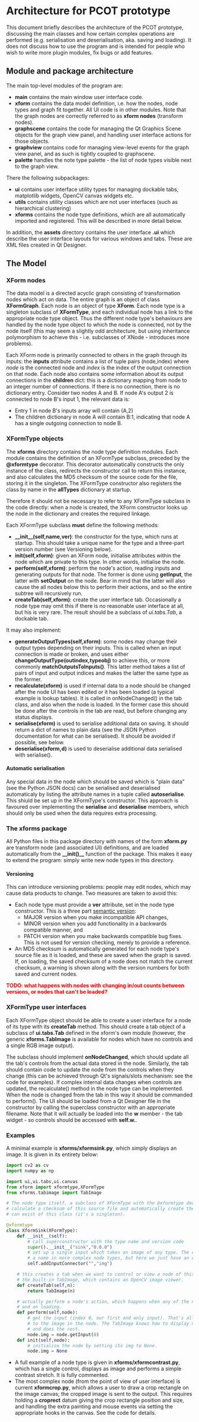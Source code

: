 # Architecture for PCOT prototype

This document briefly describes the architecture of the PCOT prototype,
discussing the main classes and how certain complex operations are performed
(e.g. serialisation and deserialisation, aka. saving and loading). It 
does not discuss how to use the program and is intended for people who
wish to write more plugin modules, fix bugs or add features.

## Module and package architecture

The main top-level modules of the program are:

* **main** contains the main window user interface code.
* **xform** contains the data model definition, i.e. how the nodes, node types
and graph fit together. All UI code is in other modules. Note that the
graph nodes are correctly referred to as **xform nodes** (transform nodes).
* **graphscene** contains the code for managing the Qt Graphics Scene
objects for the graph view panel, and handling user interface actions for
those objects.
* **graphview** contains code for managing view-level events for the graph
view panel, and as such is tightly coupled to graphscene.
* **palette** handles the note type palette - the list of node types visible
next to the graph view.

There the following subpackages:

* **ui** contains user interface utility types for managing dockable tabs,
matplotlib widgets, OpenCV canvas widgets etc.
* **utils** contains utility classes which are not user interfaces
(such as hierarchical clustering)
* **xforms** contains the node type definitions, which are all automatically
imported and registered. This will be described in more detail below.

In addition, the **assets** directory contains the user interface **.ui**
which describe the user interface layouts for various windows and tabs.
These are XML files created in Qt Designer.

## The Model

### XForm nodes

The data model is a directed acyclic graph consisting of transformation
nodes which act on data. The entire graph is an object of class 
**XFormGraph**. Each node is an object of type **XForm**.
Each node type is a singleton subclass of **XFormType**, and each 
individual node has a link to the appropriate node type object.
Thus the different node type's behaviours are handled by the node type
object to which the node is connected, not by the node itself (this may
seem a slightly odd architecture, but using inheritance polymorphism to
achieve this - i.e. subclasses of XNode - introduces more problems).

Each XForm node is primarily connected to others in the graph through its
inputs: the **inputs** attribute contains a list of tuple pairs (node,index)
where *node* is the connected node and *index* is the index of the output
connection on that node. Each node also contains some information about
its output connections in the **children** dict: this is a dictionary mapping
from node to an integer number of connections. If there is no connection,
there is no dictionary entry. Consider two nodes A and B.
If node A's output 2 is connected to node B's input 1, the relevant
data is:
* Entry 1 in node B's inputs array will contain (A,2)
* The children dictionary in node A will contain B:1, indicating that node
A has a single outgoing connection to node B.

### XFormType objects

The **xforms** directory contains the node type definition modules. Each
module contains the definition of an XFormType subclass, preceded by 
the **@xformtype** decorator. This decorator automatically constructs
the only instance of the class, redirects the constructor call to return
this instance, and also calculates the MD5 checksum of the source code for
the file, storing it in the singleton. The XFormType constructor also
registers the class by name in the **allTypes** dictionary at startup.

Therefore it should not be necessary to refer to any XFormType subclass
in the code directly: when a node is created, the XForm constructor
looks up the node in the dictionary and creates the required linkage.

Each XFormType subclass **must** define the following methods:
* **__init\_\_(self,name,ver)**: the constructor for the type, which
runs at startup. This should take a unique name for the type and a
three-part version number (see Versioning below).
* **init(self,xform)**: given an XForm node, initialise attributes within the
node which are private to this type. In other words, initialise the node.
* **perform(self,xform)**: perform the node's action, reading inputs and
generating outputs for that node. The former is done using **getInput**,
the latter with **setOutput** on the node. Bear in mind that the latter will also cause the
all nodes below this to perform their actions, and so the entire subtree will
recursively run.
* **createTab(self,xform)**: create the user interface tab. Occasionally
a node type may omit this if there is no reasonable user interface at all,
but his is very rare. The result should be a subclass of *ui.tabs.Tab*, a
dockable tab.

It may also implement:

* **generateOutputTypes(self,xform)**: some nodes may change their output
types depending on their inputs. This is called when an input connection
is made or broken, and uses either **changeOutputType(outindex,typeobj)**
to achieve this, or more commonly **matchOutputsToInputs()**. This latter
method takes a list of pairs of input and output indices and makes the 
latter the same type as the former.
* **recalculate(xform)** is used if internal data to a node should be changed
after the node UI has been edited or it has been loaded (a typical example
is lookup tables). It is called in onNodeChanged() in the tab class, and
also when the node is loaded. In the former case this should be done after
the controls in the tab are read, but before changing any status displays.
* **serialise(xform)** is used to serialise additional data on saving.
It should return a dict of names to plain data (see the JSON Python documentation
for what can be serialised). It should be avoided if possible, see below.
* **deserialise(xform,d)** is used to deserialise additional data serialised
with serialise(). 

#### Automatic serialisation

Any special data in the node which should be saved which is "plain data"
(see the Python JSON docs) can be serialised and deserialised automaticaly
by listing the attribute names in a tuple called **autoserialise**. This
shiuld be set up in the XFormType's constructor. This approach is favoured
over implementing the **serialise** and **deserialise** members, which
should only be used when the data requires extra processing.

### The xforms package

All Python files in this package directory with names of the form **xform<name>.py** 
are transform node (and associated UI) definitions, and are loaded automatically 
from the **__init()\_\_** function of the package. This makes it easy to extend
the program: simply write new node types in this directory. 

#### Versioning

This can introduce versioning problems: people may edit nodes, which may cause
data products to change. Two measures are taken to avoid this:
* Each node type must provide a **ver** attribute, set in the node type constructor. This
is a three part [semantic version](https://semver.org/):
    * MAJOR version when you make incompatible API changes,
    * MINOR version when you add functionality in a backwards compatible manner, and
    * PATCH version when you make backwards compatible bug fixes.
This is not used for version checking, merely to provide a reference.
* An MD5 checksum is automatically generated for each node type's source file as it
is loaded, and these are saved when the graph is saved. If, on loading, the saved
checksum of a node does not match the current checksum, a warning is shown along with
the version numbers for both saved and current nodes.

**<font color="red">TODO: what happens with nodes with changing in/out counts between
versions, or nodes that can't be loaded?</font>**


### XFormType user interfaces 

Each XFormType object should be able to create a user interface for a node
of its type with its **createTab** method. This should create a tab object
of a subclass of **ui.tabs.Tab** defined in the xform's own module (however,
the generic **xforms.TabImage** is available for nodes which have no controls and a single
RGB image output). 

The subclass should implement **onNodeChanged**, which should update all the tab's
controls from the actual data stored in the node. Similarly, the tab should contain
code to update the node from the controls when they change (this can be achieved through
Qt's signals/slots mechanism: see the code for examples). If complex internal data changes
when controls are updated, the recalculate() method in the node type can be implemented.
When the node is changed from the tab in this way it should be commanded to perform().
The UI should be loaded from a Qt Designer file in the constructor by calling the superclass
constructor with an appropriate filename. Note that it will actually be loaded into
the **w** member - the tab widget - so controls should be accessed with **self.w.<name>**.

### Examples
A minimal example is **xforms/xformsink.py**, which simply displays an image. It is given in
its entirety below:
```python
import cv2 as cv
import numpy as np

import ui,ui.tabs,ui.canvas
from xform import xformtype,XFormType
from xforms.tabimage import TabImage

# The node type itself, a subclass of XFormType with the @xformtype decorator which will
# calculate a checksum of this source file and automatically create the only instance which
# can exist of this class (it's a singleton).

@xformtype
class XformSink(XFormType):
    def __init__(self):
        # call superconstructor with the type name and version code
        super().__init__("sink","0.0.0")
        # set up a single input which takes an image of any type. The connector could have
        # a name in more complex node types, but here we just have an empty string.
        self.addInputConnector("","img")

    # this creates a tab when we want to control or view a node of this type. This uses
    # the built-in TabImage, which contains an OpenCV image viewer.
    def createTab(self,n):
        return TabImage(n)

    # actually perform a node's action, which happens when any of the nodes "upstream" are changed
    # and on loading.
    def perform(self,node):
        # get the input (index 0, our first and only input). That's all - we just store a reference
        # to the image in the node. The TabImage knows how to display nodes with "img" attributes,
        # and does the rest.
        node.img = node.getInput(0)
    def init(self,node):
        # initialise the node by setting its img to None.
        node.img = None
```


* A full example of a node type is given in **xforms/xformcontrast.py**, which has a single
control, displays as image and performs a simple contrast stretch. It is fully commented.
* The most complex node (from the point of view of user interface) is current **xformcrop.py**,
which allows a user to draw a crop rectangle on the image canvas; the cropped image is sent
to the output. This requires holding a **croprect** datum giving the crop rectangle position
and size, and handling the extra painting and mouse events via setting the appropriate hooks
in the canvas. See the code for details.

